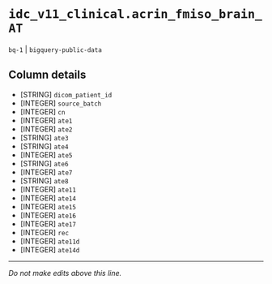 # `idc_v11_clinical.acrin_fmiso_brain_AT`
`bq-1` | `bigquery-public-data`

## Column details
* [STRING]    `dicom_patient_id`
* [INTEGER]   `source_batch`
* [INTEGER]   `cn`
* [INTEGER]   `ate1`
* [INTEGER]   `ate2`
* [STRING]    `ate3`
* [STRING]    `ate4`
* [INTEGER]   `ate5`
* [STRING]    `ate6`
* [INTEGER]   `ate7`
* [STRING]    `ate8`
* [INTEGER]   `ate11`
* [INTEGER]   `ate14`
* [INTEGER]   `ate15`
* [INTEGER]   `ate16`
* [INTEGER]   `ate17`
* [INTEGER]   `rec`
* [INTEGER]   `ate11d`
* [INTEGER]   `ate14d`

-------------------------------------------------------------------------------
*Do not make edits above this line.*
